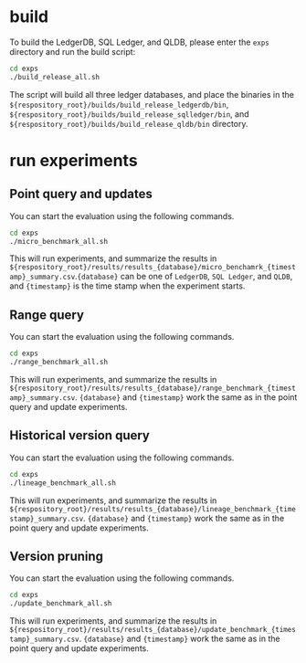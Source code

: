 # build
To build the LedgerDB, SQL Ledger, and QLDB, please enter the `exps` directory and run the build script:
```bash
cd exps
./build_release_all.sh
```
The script will build all three ledger databases, and place the binaries in the `${respository_root}/builds/build_release_ledgerdb/bin`, `${respository_root}/builds/build_release_sqlledger/bin`, and `${respository_root}/builds/build_release_qldb/bin` directory.

# run experiments

## Point query and updates
You can start the evaluation using the following commands.
```bash
cd exps
./micro_benchmark_all.sh 
```
This will run experiments, and summarize the results in `${respository_root}/results/results_{database}/micro_benchamrk_{timestamp}_summary.csv`.`{database}` can be one of `LedgerDB`, `SQL Ledger`, and `QLDB`, and `{timestamp}` is the time stamp when the experiment starts.

## Range query
You can start the evaluation using the following commands.
```bash
cd exps
./range_benchmark_all.sh 
```
This will run experiments, and summarize the results in `${respository_root}/results/results_{database}/range_benchmark_{timestamp}_summary.csv`.
`{database}` and `{timestamp}` work the same as in the point query and update experiments.

## Historical version query
You can start the evaluation using the following commands.
```bash
cd exps
./lineage_benchmark_all.sh 
```
This will run experiments, and summarize the results in `${respository_root}/results/results_{database}/lineage_benchmark_{timestamp}_summary.csv`.
`{database}` and `{timestamp}` work the same as in the point query and update experiments.

## Version pruning
You can start the evaluation using the following commands.
```bash
cd exps
./update_benchmark_all.sh 
```
This will run experiments, and summarize the results in `${respository_root}/results/results_{database}/update_benchmark_{timestamp}_summary.csv`.
`{database}` and `{timestamp}` work the same as in the point query and update experiments.
